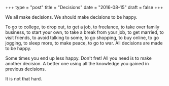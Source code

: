 +++
type = "post"
title = "Decisions"
date = "2016-08-15"
draft = false
+++

We all make decisions. We should make decisions to be happy.

To go to college, to drop out, to get a job, to freelance, to take over family business, to start your own, to take a break from your job, to get married, to visit friends, to avoid talking to some, to go shopping, to buy online, to go jogging, to sleep more, to make peace, to go to war. All decisions are made to be happy.

Some times you end up less happy. Don't fret! All you need is to make another decision. A better one using all the knowledge you gained in previous decisions.

It is not that hard.
